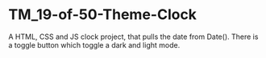 # TM_19-of-50-Theme-Clock
A HTML, CSS and JS clock project, that pulls the date from Date().
There is a toggle button which toggle a dark and light mode.

